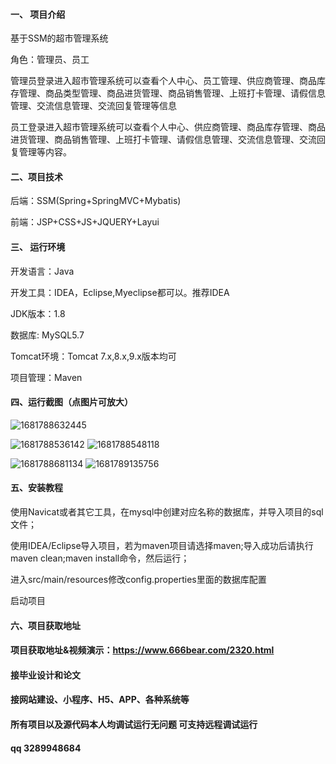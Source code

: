

#### 一、 项目介绍
基于SSM的超市管理系统

角色：管理员、员工

管理员登录进入超市管理系统可以查看个人中心、员工管理、供应商管理、商品库存管理、商品类型管理、商品进货管理、商品销售管理、上班打卡管理、请假信息管理、交流信息管理、交流回复管理等信息

员工登录进入超市管理系统可以查看个人中心、供应商管理、商品库存管理、商品进货管理、商品销售管理、上班打卡管理、请假信息管理、交流信息管理、交流回复管理等内容。
#### 二、项目技术
后端：SSM(Spring+SpringMVC+Mybatis)

前端：JSP+CSS+JS+JQUERY+Layui
#### 三、 运行环境
开发语言：Java

开发工具：IDEA，Eclipse,Myeclipse都可以。推荐IDEA

JDK版本：1.8

数据库: MySQL5.7

Tomcat环境：Tomcat 7.x,8.x,9.x版本均可

项目管理：Maven

#### 四、运行截图（点图片可放大）
![1681788632445](https://github.com/666bears/usedbook/assets/143094776/2480146a-7721-49e5-af78-26dd0dc48232)

![1681788536142](https://github.com/666bears/usedbook/assets/143094776/c6fbf66b-2472-4b44-b91f-309cb04bda05)
![1681788548118](https://github.com/666bears/usedbook/assets/143094776/2cf76902-ebab-4a06-9cbb-14133eb6889d)

![1681788681134](https://github.com/666bears/usedbook/assets/143094776/e8c10954-29e8-4392-a25a-fc76bc3c33a2)
![1681789135756](https://github.com/666bears/usedbook/assets/143094776/dcc8ed2e-49b0-4a40-9092-9cfeeea6871d)


#### 五、安装教程
使用Navicat或者其它工具，在mysql中创建对应名称的数据库，并导入项目的sql文件；

使用IDEA/Eclipse导入项目，若为maven项目请选择maven;导入成功后请执行maven clean;maven install命令，然后运行；

进入src/main/resources修改config.properties里面的数据库配置

启动项目

#### 六、项目获取地址
#### 项目获取地址&视频演示：https://www.666bear.com/2320.html

#### 接毕业设计和论文
#### 接网站建设、小程序、H5、APP、各种系统等
#### 所有项目以及源代码本人均调试运行无问题 可支持远程调试运行
#### qq 3289948684



